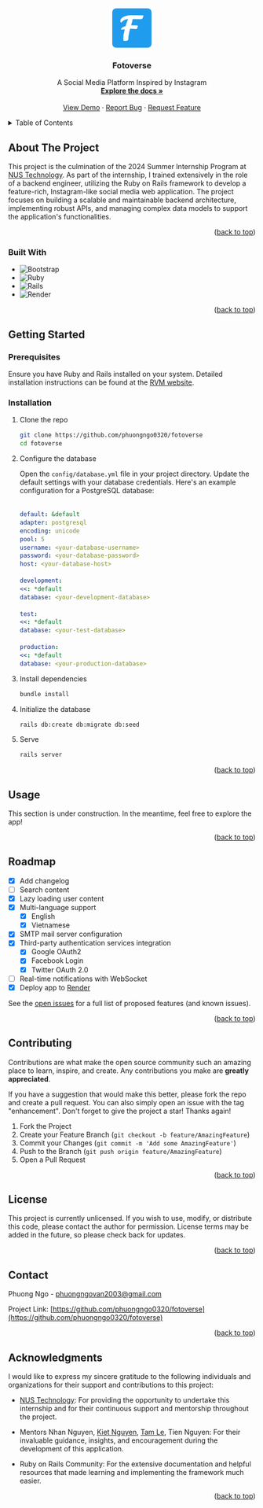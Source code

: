 <!-- Improved compatibility of back to top link: See: https://github.com/phuongngo0320/fotoverse/pull/73 -->
<a id="readme-top"></a>
<!--
*** Thanks for checking out the Best-README-Template. If you have a suggestion
*** that would make this better, please fork the repo and create a pull request
*** or simply open an issue with the tag "enhancement".
*** Don't forget to give the project a star!
*** Thanks again! Now go create something AMAZING! :D
-->



<!-- PROJECT SHIELDS -->
<!--
*** I'm using markdown "reference style" links for readability.
*** Reference links are enclosed in brackets [ ] instead of parentheses ( ).
*** See the bottom of this document for the declaration of the reference variables
*** for contributors-url, forks-url, etc. This is an optional, concise syntax you may use.
*** https://www.markdownguide.org/basic-syntax/#reference-style-links
-->
<!-- [![Contributors][contributors-shield]][contributors-url]
[![Forks][forks-shield]][forks-url]
[![Stargazers][stars-shield]][stars-url]
[![Issues][issues-shield]][issues-url]
[![MIT License][license-shield]][license-url]
[![LinkedIn][linkedin-shield]][linkedin-url] -->



<!-- PROJECT LOGO -->
<br />
<div align="center">
  <a href="https://github.com/phuongngo0320/fotoverse">
    <img src="public/android-chrome-512x512.png" alt="Logo" width="80" height="80">
  </a>

  <h3 align="center">Fotoverse</h3>

  <p align="center">
    A Social Media Platform Inspired by Instagram
    <br />
    <a href="https://github.com/phuongngo0320/fotoverse"><strong>Explore the docs »</strong></a>
    <br />
    <br />
    <a href="https://github.com/phuongngo0320/fotoverse">View Demo</a>
    ·
    <a href="https://github.com/phuongngo0320/fotoverse/issues/new?labels=bug&template=bug-report---.md">Report Bug</a>
    ·
    <a href="https://github.com/phuongngo0320/fotoverse/issues/new?labels=enhancement&template=feature-request---.md">Request Feature</a>
  </p>
</div>



<!-- TABLE OF CONTENTS -->
<details>
  <summary>Table of Contents</summary>
  <ol>
    <li>
      <a href="#about-the-project">About The Project</a>
      <ul>
        <li><a href="#built-with">Built With</a></li>
      </ul>
    </li>
    <li>
      <a href="#getting-started">Getting Started</a>
      <ul>
        <li><a href="#prerequisites">Prerequisites</a></li>
        <li><a href="#installation">Installation</a></li>
      </ul>
    </li>
    <li><a href="#usage">Usage</a></li>
    <li><a href="#roadmap">Roadmap</a></li>
    <li><a href="#contributing">Contributing</a></li>
    <li><a href="#license">License</a></li>
    <li><a href="#contact">Contact</a></li>
    <li><a href="#acknowledgments">Acknowledgments</a></li>
  </ol>
</details>



<!-- ABOUT THE PROJECT -->
## About The Project

This project is the culmination of the 2024 Summer Internship Program at [NUS Technology](https://www.nustechnology.com). As part of the internship, I trained extensively in the role of a backend engineer, utilizing the Ruby on Rails framework to develop a feature-rich, Instagram-like social media web application. The project focuses on building a scalable and maintainable backend architecture, implementing robust APIs, and managing complex data models to support the application's functionalities.

<p align="right">(<a href="#readme-top">back to top</a>)</p>



### Built With

- ![Bootstrap](https://img.shields.io/badge/bootstrap-%238511FA.svg?style=for-the-badge&logo=bootstrap&logoColor=white)
- ![Ruby](https://img.shields.io/badge/ruby-%23CC342D.svg?style=for-the-badge&logo=ruby&logoColor=white)
- ![Rails](https://img.shields.io/badge/rails-%23CC0000.svg?style=for-the-badge&logo=ruby-on-rails&logoColor=white)
- ![Render](https://img.shields.io/badge/Render-%46E3B7.svg?style=for-the-badge&logo=render&logoColor=white)

<p align="right">(<a href="#readme-top">back to top</a>)</p>



<!-- GETTING STARTED -->
## Getting Started

### Prerequisites

Ensure you have Ruby and Rails installed on your system. Detailed installation instructions can be found at the [RVM website](https://rvm.io).

### Installation

1. Clone the repo
   ```sh
   git clone https://github.com/phuongngo0320/fotoverse
   cd fotoverse
   ```
2. Configure the database

    Open the `config/database.yml` file in your project directory. Update the default settings with your database credentials. Here's an example configuration for a PostgreSQL database:

    ```yaml

    default: &default
    adapter: postgresql
    encoding: unicode
    pool: 5
    username: <your-database-username>
    password: <your-database-password>
    host: <your-database-host>

    development:
    <<: *default
    database: <your-development-database>

    test:
    <<: *default
    database: <your-test-database>

    production:
    <<: *default
    database: <your-production-database>
    ```

3. Install dependencies
   ```sh
   bundle install
   ```
4. Initialize the database

    ```sh
    rails db:create db:migrate db:seed
    ```
5. Serve

    ```sh
    rails server
    ```

<p align="right">(<a href="#readme-top">back to top</a>)</p>



<!-- USAGE EXAMPLES -->
## Usage

This section is under construction. In the meantime, feel free to explore the app!

<p align="right">(<a href="#readme-top">back to top</a>)</p>



<!-- ROADMAP -->
## Roadmap

- [x] Add changelog
- [ ] Search content
- [x] Lazy loading user content
- [x] Multi-language support
    - [x] English
    - [x] Vietnamese
- [x] SMTP mail server configuration
- [x] Third-party authentication services integration
    - [x] Google OAuth2
    - [x] Facebook Login
    - [x] Twitter OAuth 2.0
- [ ] Real-time notifications with WebSocket
- [x] Deploy app to [Render](https://render.com)

See the [open issues](https://github.com/phuongngo0320/fotoverse/issues) for a full list of proposed features (and known issues).

<p align="right">(<a href="#readme-top">back to top</a>)</p>



<!-- CONTRIBUTING -->
## Contributing

Contributions are what make the open source community such an amazing place to learn, inspire, and create. Any contributions you make are **greatly appreciated**.

If you have a suggestion that would make this better, please fork the repo and create a pull request. You can also simply open an issue with the tag "enhancement".
Don't forget to give the project a star! Thanks again!

1. Fork the Project
2. Create your Feature Branch (`git checkout -b feature/AmazingFeature`)
3. Commit your Changes (`git commit -m 'Add some AmazingFeature'`)
4. Push to the Branch (`git push origin feature/AmazingFeature`)
5. Open a Pull Request

<p align="right">(<a href="#readme-top">back to top</a>)</p>



<!-- LICENSE -->
## License

This project is currently unlicensed. If you wish to use, modify, or distribute this code, please contact the author for permission. License terms may be added in the future, so please check back for updates.

<p align="right">(<a href="#readme-top">back to top</a>)</p>



<!-- CONTACT -->
## Contact

Phuong Ngo - phuongngovan2003@gmail.com

Project Link: [https://github.com/phuongngo0320/fotoverse](https://github.com/phuongngo0320/fotoverse)

<p align="right">(<a href="#readme-top">back to top</a>)</p>



<!-- ACKNOWLEDGMENTS -->
## Acknowledgments

I would like to express my sincere gratitude to the following individuals and organizations for their support and contributions to this project:

- [NUS Technology](https://nustechnology.com): For providing the opportunity to undertake this internship and for their continuous support and mentorship throughout the project.

- Mentors Nhan Nguyen, [Kiet Nguyen](https://github.com/kieetnvt), [Tam Le](https://github.com/kokorolx), Tien Nguyen: For their invaluable guidance, insights, and encouragement during the development of this application.

<!-- - Team Members: For their collaboration, ideas, and hard work in making this project a success. -->

- Ruby on Rails Community: For the extensive documentation and helpful resources that made learning and implementing the framework much easier.

<p align="right">(<a href="#readme-top">back to top</a>)</p>



<!-- MARKDOWN LINKS & IMAGES -->
<!-- https://www.markdownguide.org/basic-syntax/#reference-style-links -->
<!-- [contributors-shield]: https://img.shields.io/github/contributors/phuongngo0320/fotoverse.svg?style=for-the-badge
[contributors-url]: https://github.com/phuongngo0320/fotoverse/graphs/contributors
[forks-shield]: https://img.shields.io/github/forks/phuongngo0320/fotoverse.svg?style=for-the-badge
[forks-url]: https://github.com/phuongngo0320/fotoverse/network/members
[stars-shield]: https://img.shields.io/github/stars/phuongngo0320/fotoverse.svg?style=for-the-badge
[stars-url]: https://github.com/phuongngo0320/fotoverse/stargazers
[issues-shield]: https://img.shields.io/github/issues/phuongngo0320/fotoverse.svg?style=for-the-badge
[issues-url]: https://github.com/phuongngo0320/fotoverse/issues
[license-shield]: https://img.shields.io/github/license/phuongngo0320/fotoverse.svg?style=for-the-badge
[license-url]: https://github.com/phuongngo0320/fotoverse/blob/master/LICENSE.txt
[linkedin-shield]: https://img.shields.io/badge/-LinkedIn-black.svg?style=for-the-badge&logo=linkedin&colorB=555
[linkedin-url]: https://linkedin.com/in/othneildrew
[product-screenshot]: images/screenshot.png
[Next.js]: https://img.shields.io/badge/next.js-000000?style=for-the-badge&logo=nextdotjs&logoColor=white
[Next-url]: https://nextjs.org/
[React.js]: https://img.shields.io/badge/React-20232A?style=for-the-badge&logo=react&logoColor=61DAFB
[React-url]: https://reactjs.org/
[Vue.js]: https://img.shields.io/badge/Vue.js-35495E?style=for-the-badge&logo=vuedotjs&logoColor=4FC08D
[Vue-url]: https://vuejs.org/
[Angular.io]: https://img.shields.io/badge/Angular-DD0031?style=for-the-badge&logo=angular&logoColor=white
[Angular-url]: https://angular.io/
[Svelte.dev]: https://img.shields.io/badge/Svelte-4A4A55?style=for-the-badge&logo=svelte&logoColor=FF3E00
[Svelte-url]: https://svelte.dev/
[Laravel.com]: https://img.shields.io/badge/Laravel-FF2D20?style=for-the-badge&logo=laravel&logoColor=white
[Laravel-url]: https://laravel.com
[Bootstrap.com]: https://img.shields.io/badge/Bootstrap-563D7C?style=for-the-badge&logo=bootstrap&logoColor=white
[Bootstrap-url]: https://getbootstrap.com
[JQuery.com]: https://img.shields.io/badge/jQuery-0769AD?style=for-the-badge&logo=jquery&logoColor=white
[JQuery-url]: https://jquery.com  -->